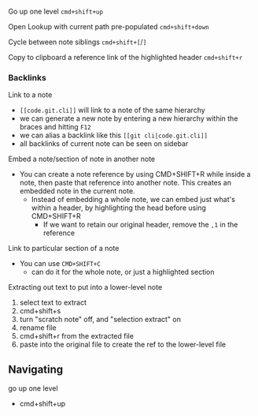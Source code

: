 
Go up one level
`cmd+shift+up`

Open Lookup with current path pre-populated
`cmd+shift+down`

Cycle between note siblings
`cmd+shift+[`/`]`

Copy to clipboard a reference link of the highlighted header
`cmd+shift+r`

### Backlinks

Link to a note
- `[[code.git.cli]]` will link to a note of the same hierarchy
- we can generate a new note by entering a new hierarchy within the braces and hitting `F12`
- we can alias a backlink like this `[[git cli|code.git.cli]]`
- all backlinks of current note can be seen on sidebar

Embed a note/section of note in another note
- You can create a note reference by using CMD+SHIFT+R while inside a note, then paste that reference into another note. This creates an embedded note in the current note.
	- Instead of embedding a whole note, we can embed just what's within a header, by highlighting the head before using CMD+SHIFT+R
		- If we want to retain our original header, remove the `,1` in the reference

Link to particular section of a note
- You can use `CMD+SHIFT+C`
	- can do it for the whole note, or just a highlighted section

Extracting out text to put into a lower-level note
1. select text to extract
2. cmd+shift+s
3. turn "scratch note" off, and "selection extract" on
4. rename file
5. cmd+shift+r from the extracted file
6. paste into the original file to create the ref to the lower-level file


## Navigating
go up one level
- cmd+shift+up